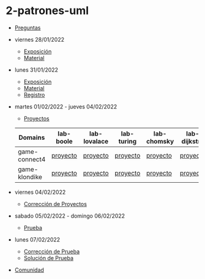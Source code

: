 # 2-patrones-uml

- [Preguntas](https://escuela.it/masters/master-programacion-diseno-software/estudiantes/patrones-y-uml)
- viernes 28/01/2022
  - [Exposición](https://escuela.it/masters/master-programacion-diseno-software/estudiantes/patrones-y-uml)
  - [Material](https://github.com/USantaTecla-0-general/3-publicaciones/tree/master/USantaTecla/1-fundamentos/1-patrones)
- lunes 31/01/2022
  - [Exposición](https://escuela.it/masters/master-programacion-diseno-software/estudiantes/patrones-y-uml)
  - [Material](https://github.com/USantaTecla-0-general/3-publicaciones/tree/master/USantaTecla/tech-uml)
  - [Registro](https://forms.gle/ZyqnArPTTyC8kd1f8)
- martes 01/02/2022 - jueves 04/02/2022
   - [Proyectos](https://docs.google.com/spreadsheets/d/1lu233Csy6gqZ_yA9GLpfLsDPBaEscGsOCkjfG0Us-ws/edit#gid=0)

  |Domains|lab-boole|lab-lovalace|lab-turing|lab-chomsky|lab-dijkstra|cafeteria|
  |-------|---------|------------|----------|-----------|--------------|--------------|
  | game-connect4 |[proyecto](https://github.com/USantaTecla-ed-mpds/lab-boole/tree/master/tech-uml/game-connect4) |[proyecto](https://github.com/USantaTecla-ed-mpds/lab-lovalace/tree/master/tech-uml/game-connect4) | [proyecto](https://github.com/USantaTecla-ed-mpds/lab-turing/tree/master/tech-uml/game-connect4)|[proyecto](https://github.com/USantaTecla-ed-mpds/lab-chomsky/tree/master/tech-uml/game-connect4) |[proyecto](https://github.com/USantaTecla-ed-mpds/lab-dijkstra/tree/master/tech-uml/game-connect4) |[Crítica](https://github.com/USantaTecla-ed-mpds/cafeteria/tree/master/tech-uml/game-connect4) |
  | game-klondike |[proyecto](https://github.com/USantaTecla-ed-mpds/lab-boole/tree/master/tech-uml/game-klondike)    |[proyecto](https://github.com/USantaTecla-ed-mpds/lab-lovalace/tree/master/tech-uml/game-klondike)         |[proyecto](https://github.com/USantaTecla-ed-mpds/lab-turing/tree/master/tech-uml/game-klondike)           |[proyecto](https://github.com/USantaTecla-ed-mpds/lab-chomsky/tree/master/tech-uml/game-klondike)    |[proyecto](https://github.com/USantaTecla-ed-mpds/lab-dijkstra/tree/master/tech-uml/game-klondike)|[Crítica](https://github.com/USantaTecla-ed-mpds/cafeteria/tree/master/tech-uml/game-klondike) |
- viernes 04/02/2022
  - [Corrección de Proyectos](https://escuela.it/masters/master-programacion-diseno-software/estudiantes/patrones-y-uml)
- sabado 05/02/2022 - domingo 06/02/2022
  - [Prueba](https://forms.gle/LeJqv1hCcb5K7uZk8)
- lunes 07/02/2022
  - [Corrección de Prueba](https://escuela.it/masters/master-programacion-diseno-software/estudiantes/patrones-y-uml)
  - [Solución de Prueba](https://docs.google.com/spreadsheets/d/1xt-_3VJn8FDTGmGSYLDfMRodTIpVdOCLTGdAQA0rr_g/edit?usp=sharing)
- [Comunidad](https://app.slack.com/client/T02S3KYD464/C02T626NV5L)

